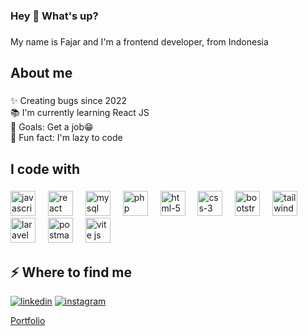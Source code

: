 <h3 align="left">Hey 👋 What's up?</h1>

###

<p align="left">My name is Fajar and I'm a frontend developer, from Indonesia</p>

###

<h2 align="left">About me</h2>

###

<p align="left">✨ Creating bugs since 2022<br>📚 I'm currently learning React JS<br>🎯 Goals: Get a job😁<br>🎲 Fun fact: I'm lazy to code</p>

###

<h2 align="left">I code with</h2>

###

<div align="left">
  <img src="https://cdn.jsdelivr.net/gh/devicons/devicon/icons/javascript/javascript-original.svg" height="40" alt="javascript logo"  />
  <img width="12" />
  <img src="https://cdn.jsdelivr.net/gh/devicons/devicon/icons/react/react-original.svg" height="40" alt="react logo"  />
  <img width="12" />
  <img src="https://cdn.jsdelivr.net/gh/devicons/devicon@latest/icons/mysql/mysql-original.svg" height="40" alt="mysql logo" />
  <img width="12"/>
  <img src="https://cdn.jsdelivr.net/gh/devicons/devicon@latest/icons/php/php-original.svg" height="40" alt="php logo"/>
  <img width="12"/>
  <img src="https://cdn.jsdelivr.net/gh/devicons/devicon@latest/icons/html5/html5-original-wordmark.svg" height="40" alt="html-5 logo"/>        
  <img width="12"/>
  <img src="https://cdn.jsdelivr.net/gh/devicons/devicon@latest/icons/css3/css3-original-wordmark.svg" height="40" alt="css-3 logo"/>
  <img width="12"/>
  <img src="https://cdn.jsdelivr.net/gh/devicons/devicon@latest/icons/bootstrap/bootstrap-original.svg" height="40" alt="bootstrap logo"/>
  <img width="12"/>
  <img src="https://cdn.jsdelivr.net/gh/devicons/devicon@latest/icons/tailwindcss/tailwindcss-original.svg" height="40" alt="tailwind logo"/>
  <img width="12"/>
  <img src="https://cdn.jsdelivr.net/gh/devicons/devicon@latest/icons/laravel/laravel-original.svg" height="40" alt="laravel logo"/>
  <img width="12"/>
  <img src="https://cdn.jsdelivr.net/gh/devicons/devicon@latest/icons/postman/postman-original.svg" height="40" alt="postman logo"/>
  <img width="12"/>
  <img src="https://cdn.jsdelivr.net/gh/devicons/devicon@latest/icons/vitejs/vitejs-original.svg" height="40" alt="vite js logo"/>
</div>

###

<h2>⚡️ Where to find me</h2>

<p>
  <a target="_blank" href="https://www.linkedin.com/in/kurnia-fajar-rahyudi-putra" style="display: inline-block;">
    <img src="https://img.shields.io/badge/linkedin-logo?style=for-the-badge&logo=linkedin&logoColor=white&color=%230a77b6" alt="linkedin" />
  </a>
  <a target="_blank" href="https://www.instagram.com/fajar.rahyu" style="display: inline-block;">
    <img src="https://img.shields.io/badge/instagram-logo?style=for-the-badge&logo=instagram&logoColor=white&color=%23F35369" alt="instagram" />
  </a>
  <p>
    <a target="_blank" href="https://fajar-rahyudi.vercel.app/">
    Portfolio
    </a>
  </p>
</p>
